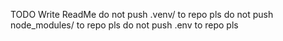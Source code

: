 TODO Write ReadMe
do not push .venv/ to repo pls
do not push node_modules/ to repo pls
do not push .env to repo pls